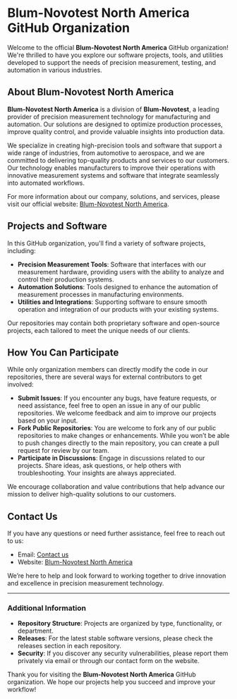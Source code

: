 # Blum-Novotest North America GitHub Organization

Welcome to the official **Blum-Novotest North America** GitHub organization! We're thrilled to have you explore our software projects, tools, and utilities developed to support the needs of precision measurement, testing, and automation in various industries.

## About Blum-Novotest North America

**Blum-Novotest North America** is a division of **Blum-Novotest**, a leading provider of precision measurement technology for manufacturing and automation. Our solutions are designed to optimize production processes, improve quality control, and provide valuable insights into production data.

We specialize in creating high-precision tools and software that support a wide range of industries, from automotive to aerospace, and we are committed to delivering top-quality products and services to our customers. Our technology enables manufacturers to improve their operations with innovative measurement systems and software that integrate seamlessly into automated workflows.

For more information about our company, solutions, and services, please visit our official website: [Blum-Novotest North America](https://www.blum-novotest.com/us/).

## Projects and Software

In this GitHub organization, you'll find a variety of software projects, including:

- **Precision Measurement Tools**: Software that interfaces with our measurement hardware, providing users with the ability to analyze and control their production systems.
- **Automation Solutions**: Tools designed to enhance the automation of measurement processes in manufacturing environments.
- **Utilities and Integrations**: Supporting software to ensure smooth operation and integration of our products with your existing systems.

Our repositories may contain both proprietary software and open-source projects, each tailored to meet the unique needs of our clients.

## How You Can Participate

While only organization members can directly modify the code in our repositories, there are several ways for external contributors to get involved:

- **Submit Issues**: If you encounter any bugs, have feature requests, or need assistance, feel free to open an issue in any of our public repositories. We welcome feedback and aim to improve our projects based on your input.
- **Fork Public Repositories**: You are welcome to fork any of our public repositories to make changes or enhancements. While you won’t be able to push changes directly to the main repository, you can create a pull request for review by our team.
- **Participate in Discussions**: Engage in discussions related to our projects. Share ideas, ask questions, or help others with troubleshooting. Your insights are always appreciated.

We encourage collaboration and value contributions that help advance our mission to deliver high-quality solutions to our customers.

## Contact Us

If you have any questions or need further assistance, feel free to reach out to us:

- Email: [Contact us](mailto:contact@blum-novotest.com)
- Website: [Blum-Novotest North America](https://www.blum-novotest.com/us/)

We’re here to help and look forward to working together to drive innovation and excellence in precision measurement technology.

---

### Additional Information

- **Repository Structure**: Projects are organized by type, functionality, or department.
- **Releases**: For the latest stable software versions, please check the releases section in each repository.
- **Security**: If you discover any security vulnerabilities, please report them privately via email or through our contact form on the website.

Thank you for visiting the **Blum-Novotest North America** GitHub organization. We hope our projects help you succeed and improve your workflow!
